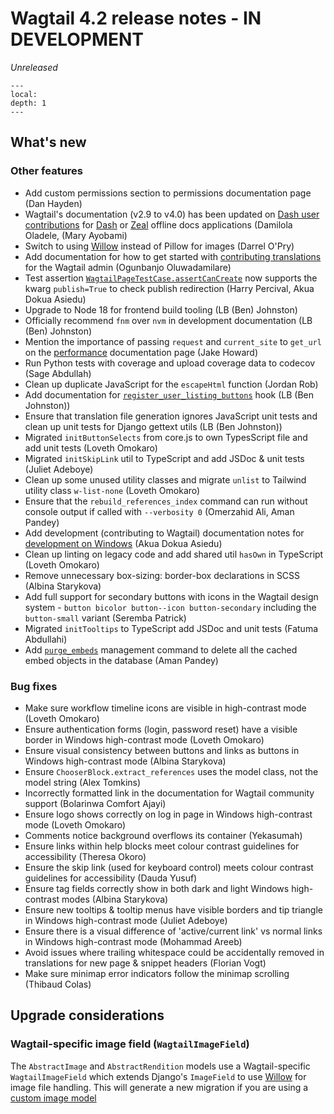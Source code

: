 # Wagtail 4.2 release notes - IN DEVELOPMENT

_Unreleased_

```{contents}
---
local:
depth: 1
---
```

## What's new


### Other features

 * Add custom permissions section to permissions documentation page (Dan Hayden)
 * Wagtail's documentation (v2.9 to v4.0) has been updated on [Dash user contributions](https://github.com/Kapeli/Dash-User-Contributions) for [Dash](https://kapeli.com/dash) or [Zeal](https://zealdocs.org/) offline docs applications (Damilola Oladele, (Mary Ayobami)
 * Switch to using [Willow](https://github.com/wagtail/Willow/) instead of Pillow for images (Darrel O'Pry)
 * Add documentation for how to get started with [contributing translations](contributing_translations) for the Wagtail admin (Ogunbanjo Oluwadamilare)
 * Test assertion [`WagtailPageTestCase.assertCanCreate`](testing_reference) now supports the kwarg `publish=True` to check publish redirection (Harry Percival, Akua Dokua Asiedu)
 * Upgrade to Node 18 for frontend build tooling (LB (Ben) Johnston)
 * Officially recommend `fnm` over `nvm` in development documentation (LB (Ben) Johnston)
 * Mention the importance of passing `request` and `current_site` to `get_url` on the [performance](performance) documentation page (Jake Howard)
 * Run Python tests with coverage and upload coverage data to codecov (Sage Abdullah)
 * Clean up duplicate JavaScript for the `escapeHtml` function (Jordan Rob)
 * Add documentation for [`register_user_listing_buttons`](register_user_listing_buttons) hook (LB (Ben Johnston))
 * Ensure that translation file generation ignores JavaScript unit tests and clean up unit tests for Django gettext utils (LB (Ben Johnston))
 * Migrated `initButtonSelects` from core.js to own TypesScript file and add unit tests (Loveth Omokaro)
 * Migrated `initSkipLink` util to TypeScript and add JSDoc & unit tests (Juliet Adeboye)
 * Clean up some unused utility classes and migrate `unlist` to Tailwind utility class `w-list-none` (Loveth Omokaro)
 * Ensure that the `rebuild_references_index` command can run without console output if called with `--verbosity 0` (Omerzahid Ali, Aman Pandey)
 * Add development (contributing to Wagtail) documentation notes for [development on Windows](development_on_windows) (Akua Dokua Asiedu)
 * Clean up linting on legacy code and add shared util `hasOwn` in TypeScript (Loveth Omokaro)
 * Remove unnecessary box-sizing: border-box declarations in SCSS (Albina Starykova)
 * Add full support for secondary buttons with icons in the Wagtail design system - `button bicolor button--icon button-secondary` including the `button-small` variant (Seremba Patrick)
 * Migrated `initTooltips` to TypeScript add JSDoc and unit tests (Fatuma Abdullahi)
 * Add [`purge_embeds`](purge_embeds) management command to delete all the cached embed objects in the database (Aman Pandey)

### Bug fixes

 * Make sure workflow timeline icons are visible in high-contrast mode (Loveth Omokaro)
 * Ensure authentication forms (login, password reset) have a visible border in Windows high-contrast mode (Loveth Omokaro)
 * Ensure visual consistency between buttons and links as buttons in Windows high-contrast mode (Albina Starykova)
 * Ensure `ChooserBlock.extract_references` uses the model class, not the model string (Alex Tomkins)
 * Incorrectly formatted link in the documentation for Wagtail community support (Bolarinwa Comfort Ajayi)
 * Ensure logo shows correctly on log in page in Windows high-contrast mode (Loveth Omokaro)
 * Comments notice background overflows its container (Yekasumah)
 * Ensure links within help blocks meet colour contrast guidelines for accessibility (Theresa Okoro)
 * Ensure the skip link (used for keyboard control) meets colour contrast guidelines for accessibility (Dauda Yusuf)
 * Ensure tag fields correctly show in both dark and light Windows high-contrast modes (Albina Starykova)
 * Ensure new tooltips & tooltip menus have visible borders and tip triangle in Windows high-contrast mode (Juliet Adeboye)
 * Ensure there is a visual difference of 'active/current link' vs normal links in Windows high-contrast mode (Mohammad Areeb)
 * Avoid issues where trailing whitespace could be accidentally removed in translations for new page & snippet headers (Florian Vogt)
 * Make sure minimap error indicators follow the minimap scrolling (Thibaud Colas)

## Upgrade considerations

### Wagtail-specific image field (`WagtailImageField`)

The `AbstractImage` and `AbstractRendition` models use a Wagtail-specific `WagtailImageField` which extends Django's `ImageField` 
to use [Willow](https://github.com/wagtail/Willow/) for image file handling. This will generate a new migration if you 
are using a [custom image model](custom_image_model)
